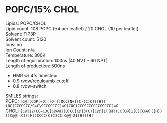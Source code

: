 # POPC/15% CHOL

Lipids: POPC/CHOL<br/>
Lipid count: 108 POPC (54 per leaflet) / 20 CHOL (10 per leaflet)<br/>
Solvent: TIP3P<br/>
Solvent count: 5120<br/>
Ions: no<br/>
Ion Count: n/a<br/>
Temperature: 300K<br/>
Length of equilibration: 100ns (40 NVT - 60 NPT)<br/>
Length of production: 500ns<br/>

- HMR w/ 4fs timestep
- 0.9 rvdw/rcouloumb cutoff
- 0.8 rvdw-switch

SMILES strings: <br/>
POPC: `[C@](COP(=O)([O-])OCC[N+](C)(C)C)([H])(OC(CCCCCCC/C=C\CCCCCCCC)=O)COC(CCCCCCCCCCCCCCC)=O`<br/>
CHOL: `[C@]12(CC=C3C[C@@H](O)CC[C@]3(C)[C@@]1([H])CC[C@]1(C)[C@@]([H])([C@@](C)([H])CCCC(C)C)CC[C@@]21[H])[H]`